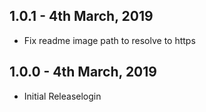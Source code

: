 ## 1.0.1 - 4th March, 2019
* Fix readme image path to resolve to https

## 1.0.0 - 4th March, 2019
* Initial Releaselogin 